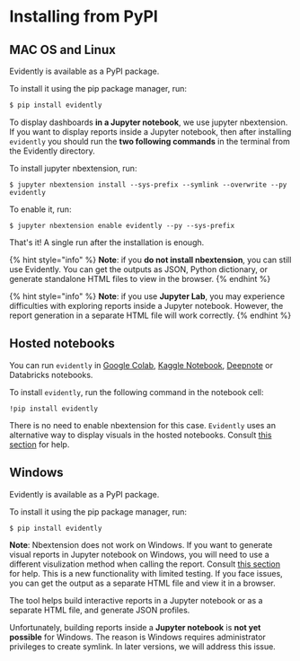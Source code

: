 # Installing from PyPI

## MAC OS and Linux

Evidently is available as a PyPI package.

To install it using the pip package manager, run:

```bash
$ pip install evidently
```

To display dashboards **in a Jupyter notebook**, we use jupyter nbextension. If you want to display reports inside a Jupyter notebook, then after installing `evidently` you should run the **two following commands** in the terminal from the Evidently directory. 

To install jupyter nbextension, run:

```
$ jupyter nbextension install --sys-prefix --symlink --overwrite --py evidently
```

To enable it, run:

```
$ jupyter nbextension enable evidently --py --sys-prefix
```

That's it! A single run after the installation is enough. 

{% hint style="info" %}
**Note**: if you **do not install nbextension**, you can still use Evidently. You can get the outputs as JSON, Python dictionary, or generate standalone HTML files to view in the browser.
{% endhint %}

{% hint style="info" %}
**Note**: if you use **Jupyter Lab**, you may experience difficulties with exploring reports inside a Jupyter notebook. However, the report generation in a separate HTML file will work correctly.
{% endhint %}

## Hosted notebooks

You can run `evidently` in [Google Colab](https://colab.research.google.com), [Kaggle Notebook](https://www.kaggle.com/code), [Deepnote](https://deepnote.com) or Databricks notebooks.

To install `evidently`, run the following command in the notebook cell:

```
!pip install evidently
```

There is no need to enable nbextension for this case. `Evidently` uses an alternative way to display visuals in the hosted notebooks. Consult [this section](../integrations/notebook-environments.md) for help.

## Windows

Evidently is available as a PyPI package.

To install it using the pip package manager, run:

```bash
$ pip install evidently
```

**Note**: Nbextension does not work on Windows. If you want to generate visual reports in Jupyter notebook on Windows, you will need to use a different visulization method when calling the report. Consult [this section](../integrations/notebook-environments.md) for help. This is a new functionality with limited testing. If you face issues, you can get the output as a separate HTML file and view it in a browser.

The tool helps build interactive reports in a Jupyter notebook or as a separate HTML file, and generate JSON profiles.&#x20;

Unfortunately, building reports inside a **Jupyter notebook** is **not yet possible** for Windows. The reason is Windows requires administrator privileges to create symlink. In later versions, we will address this issue.
